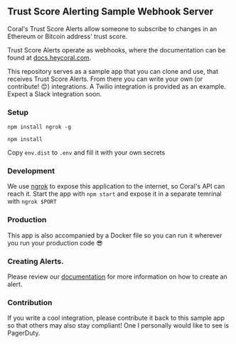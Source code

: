 ## Trust Score Alerting Sample Webhook Server

Coral's Trust Score Alerts allow someone to subscribe to changes in an Ethereum or Bitcoin address' trust score.

Trust Score Alerts operate as webhooks, where the documentation can be found at [docs.heycoral.com](https://docs.heycoral.com/#a4c802a5-dbd3-4f6b-b351-ae81a4e3c659).

This repository serves as a sample app that you can clone and use, that receives Trust Score Alerts. From there you can write your own (or contribute! 😊) integrations. A Twilio integration is provided as an example. Expect a Slack integration soon.


### Setup
`npm install ngrok -g`

`npm install`

Copy `env.dist` to `.env` and fill it with your own secrets

### Development
We use [ngrok](https://ngrok.com/) to expose this application to the internet, so Coral's API can reach it.
Start the app with `npm start` and expose it in a separate temrinal with `ngrok $PORT`


### Production
This app is also accompanied by a Docker file so you can run it wherever you run your production code 😎


### Creating Alerts.
Please review our [documentation](https://docs.heycoral.com/#a4c802a5-dbd3-4f6b-b351-ae81a4e3c659) for more information on how to create an alert.


### Contribution
If you write a cool integration, please contribute it back to this sample app so that others may also stay compliant! One I personally would like to see is PagerDuty.
